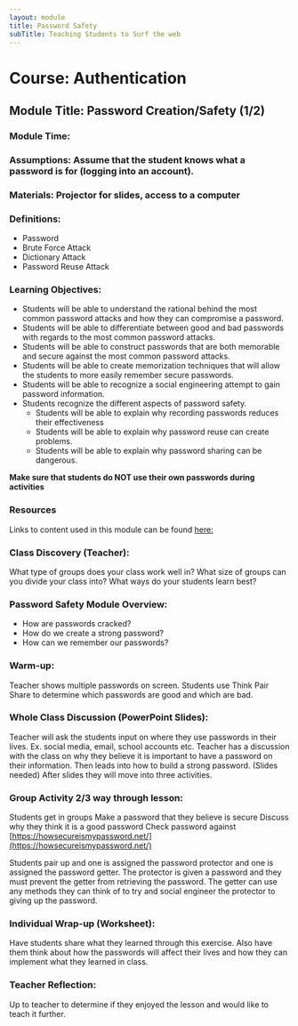 ```yaml
---
layout: module
title: Password Safety
subTitle: Teaching Students to Surf the web
---
```


# Course: Authentication
## Module Title: Password Creation/Safety (1/2)
### Module Time:
### Assumptions: Assume that the student knows what a password is for (logging into an account).
### Materials: Projector for slides, access to a computer
### Definitions:
* Password
* Brute Force Attack
* Dictionary Attack
* Password Reuse Attack

### Learning Objectives:
* Students will be able to understand the rational behind the most common password attacks and how they can compromise a password. 
* Students will be able to differentiate between good and bad passwords with regards to the most common password attacks. 
* Students will be able to construct passwords that are both memorable and secure against the most common password attacks.
* Students will be able to create memorization techniques that will allow the students to more easily remember secure passwords. 
* Students will be able to recognize a social engineering attempt to gain password information.
* Students recognize the different aspects of password safety.
    * Students will be able to explain why recording passwords reduces their effectiveness 
    * Students will be able to explain why password reuse can create problems. 
    * Students will be able to explain why password sharing can be dangerous.

**Make sure that students do NOT use their own passwords during activities**

### Resources
Links to content used in this module can be found [here:](https://github.com/Konnor-Filip/Learn2Surf/tree/main/Modules/Authentication/Password1of2)

### Class Discovery (Teacher):
What type of groups does your class work well in?
What size of groups can you divide your class into?
What ways do your students learn best?

### Password Safety Module Overview:
   * How are passwords cracked?
   * How do we create a strong password?
   * How can we remember our passwords?

### Warm-up:
[comment]: <> (&#40;Should be challenging but not too challenging so that kids get interested&#41;)
Teacher shows multiple passwords on screen. Students use Think Pair Share to determine which passwords are good and which are bad. 

   
### Whole Class Discussion (PowerPoint Slides):
Teacher will ask the students input on where they use passwords in their lives. Ex. social media, email, school accounts etc. Teacher has a discussion with the class on why they believe it is important to have a password on their information. Then leads into how to build a strong password. (Slides needed) After slides they will move into three activities.

### Group Activity 2/3 way through lesson:
Students get in groups
Make a password that they believe is secure
Discuss why they think it is a good password
Check password against [https://howsecureismypassword.net/](https://howsecureismypassword.net/)

Students pair up and one is assigned the password protector and one is assigned the password getter. The protector is given a password and they must prevent the getter from retrieving the password. The getter can use any methods they can think of to try and social engineer the protector to giving up the password.

### Individual Wrap-up (Worksheet):
Have students share what they learned through this exercise. Also have them think about how the passwords will affect their lives and how they can implement what they learned in class.


### Teacher Reflection: 
Up to teacher to determine if they enjoyed the lesson and would like to teach it further.


